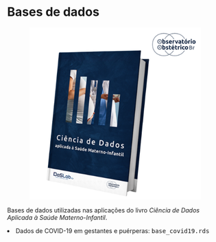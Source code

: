 # Bases de dados

<p align="center">

<img src="livro.png" width="400"/>

</p>

Bases de dados utilizadas nas aplicações do livro <em>Ciência de Dados Aplicada à Saúde Materno-Infantil</em>.

<li>Dados de COVID-19 em gestantes e puérperas: <tt>base_covid19.rds</tt></li>
